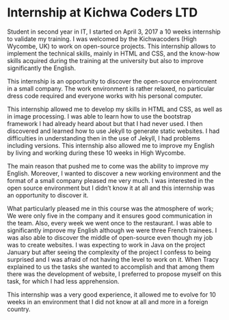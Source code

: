 # Internship at Kichwa Coders LTD

Student in second year in IT, I started on April 3, 2017 a 10 weeks internship to validate my training. I was welcomed by the Kichwacoders (High Wycombe, UK) to work on open-source projects. This internship allows to implement the technical skills, mainly in HTML and CSS, and the know-how skills acquired during the training at the university but also to improve significantly the English.

This internship is an opportunity to discover the open-source environment in a small company. The work environment is rather relaxed, no particular dress code required and everyone works with his personal computer.

This internship allowed me to develop my skills in HTML and CSS, as well as in image processing. I was able to learn how to use the bootstrap framework I had already heard about but that I had never used. I then discovered and learned how to use Jekyll to generate static websites. I had difficulties in understanding then in the use of Jekyll, I had problems including versions. This internship also allowed me to improve my English by living and working during these 10 weeks in High Wycombe.

The main reason that pushed me to come was the ability to improve my English. Moreover, I wanted to discover a new working environment and the format of a small company pleased me very much. I was interested in the open source environment but I didn’t know it at all and this internship was an opportunity to discover it.

What particularly pleased me in this course was the atmosphere of work; We were only five in the company and it ensures good communication in the team. Also, every week we went once to the restaurant. I was able to significantly improve my English although we were three French trainees. I was also able to discover the middle of open-source even though my job was to create websites. I was expecting to work in Java on the project January but after seeing the complexity of the project I confess to being surprised and I was afraid of not having the level to work on it. When Tracy explained to us the tasks she wanted to accomplish and that among them there was the development of website, I preferred to propose myself on this task, for which I had less apprehension.

This internship was a very good experience, it allowed me to evolve for 10 weeks in an environment that I did not know at all and more in a foreign country.
